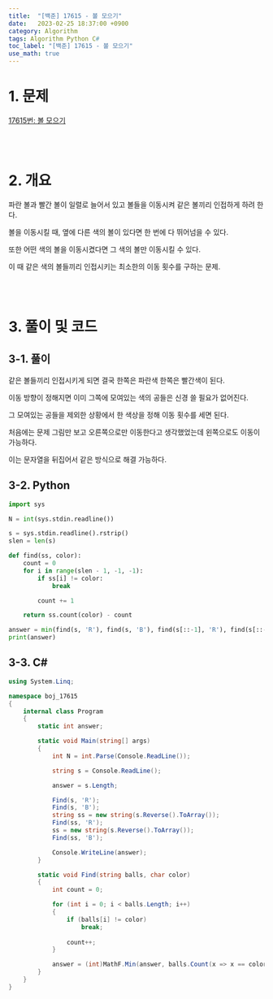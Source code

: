 ```yaml
---
title:  "[백준] 17615 - 볼 모으기"
date:   2023-02-25 18:37:00 +0900
category: Algorithm
tags: Algorithm Python C#
toc_label: "[백준] 17615 - 볼 모으기"
use_math: true
---
```


# 1. 문제
[17615번: 볼 모으기](https://www.acmicpc.net/problem/17615)

<br/>
<br/>

# 2. 개요
파란 볼과 빨간 볼이 일렬로 늘어서 있고 볼들을 이동시켜 같은 볼끼리 인접하게 하려 한다.

볼을 이동시킬 때, 옆에 다른 색의 볼이 있다면 한 번에 다 뛰어넘을 수 있다.

또한 어떤 색의 볼을 이동시켰다면 그 색의 볼만 이동시킬 수 있다.

이 때 같은 색의 볼들끼리 인접시키는 최소한의 이동 횟수를 구하는 문제.

<br/>
<br/>

# 3. 풀이 및 코드
## 3-1. 풀이
같은 볼들끼리 인접시키게 되면 결국 한쪽은 파란색 한쪽은 빨간색이 된다.

이동 방향이 정해지면 이미 그쪽에 모여있는 색의 공들은 신경 쓸 필요가 없어진다.

그 모여있는 공들을 제외한 상황에서 한 색상을 정해 이동 횟수를 세면 된다.

처음에는 문제 그림만 보고 오른쪽으로만 이동한다고 생각했었는데 왼쪽으로도 이동이 가능하다.

이는 문자열을 뒤집어서 같은 방식으로 해결 가능하다.

## 3-2. Python

```python
import sys

N = int(sys.stdin.readline())

s = sys.stdin.readline().rstrip()
slen = len(s)

def find(ss, color):
    count = 0
    for i in range(slen - 1, -1, -1):
        if ss[i] != color:
            break

        count += 1

    return ss.count(color) - count

answer = min(find(s, 'R'), find(s, 'B'), find(s[::-1], 'R'), find(s[::-1], 'B'))
print(answer)
```

## 3-3. C#

```csharp
using System.Linq;

namespace boj_17615
{
    internal class Program
    {
        static int answer;

        static void Main(string[] args)
        {
            int N = int.Parse(Console.ReadLine());

            string s = Console.ReadLine();

            answer = s.Length;

            Find(s, 'R');
            Find(s, 'B');
            string ss = new string(s.Reverse().ToArray());
            Find(ss, 'R');
            ss = new string(s.Reverse().ToArray());
            Find(ss, 'B');

            Console.WriteLine(answer);
        }

        static void Find(string balls, char color)
        {
            int count = 0;

            for (int i = 0; i < balls.Length; i++)
            {
                if (balls[i] != color)
                    break;
                    
                count++;
            }

            answer = (int)MathF.Min(answer, balls.Count(x => x == color) - count);
        }
    }
}
```
